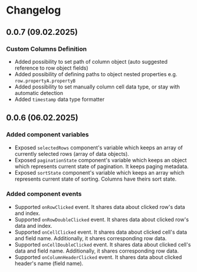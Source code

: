 # Changelog

## 0.0.7 (09.02.2025)

### Custom Columns Definition
- Added possibility to set path of column object (auto suggested reference to row object fields)
- Added possibility of defining paths to object nested properties e.g. `row.propertyA.propertyB`
- Added possibility to set manually column cell data type, or stay with automatic detection
- Added `timestamp` data type formatter

## 0.0.6 (06.02.2025)

### Added component variables
- Exposed `selectedRows` component's variable which keeps an array of currently selected rows (array of data objects).
- Exposed `paginationState` component's variable which keeps an object which represents current state of pagination. It keeps paging metadata.
- Exposed `sortState` component's variable which keeps an array which represents current state of sorting. Columns have theirs sort state.

### Added component events
- Supported `onRowClicked` event. It shares data about clicked row's data and index.
- Supported `onRowDoubleClicked` event. It shares data about clicked row's data and index.
- Supported `onCellClicked` event. It shares data about clicked cell's data and field name. Additionally, it shares corresponding row data.
- Supported `onCellDoubleClicked` event. It shares data about clicked cell's data and field name. Additionally, it shares corresponding row data.
- Supported `onColumnHeaderClicked` event. It shares data about clicked header's name (field name).
